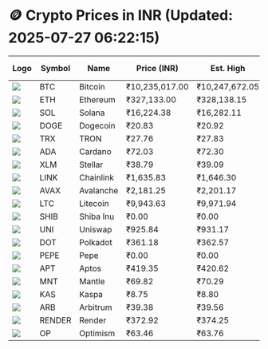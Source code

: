 # 🪙 Crypto Prices in INR (Updated: 2025-07-27 06:22:15)

| Logo | Symbol | Name       | Price (INR) | Est. High | Est. Low | Gross Profit | Fees | Net Profit | ROI % |
|------|--------|------------|-------------|-----------|----------|---------------|------|-------------|--------|
| ![](https://coin-images.coingecko.com/coins/images/1/large/bitcoin.png?1696501400) | BTC    | Bitcoin    | ₹10,235,017.00 | ₹10,247,672.05 | ₹10,222,361.95 | ₹247.60 | ₹200.00 | ₹47.60 | 0.05% |
| ![](https://coin-images.coingecko.com/coins/images/279/large/ethereum.png?1696501628) | ETH    | Ethereum   | ₹327,133.00 | ₹328,138.15 | ₹326,127.85 | ₹616.41 | ₹200.00 | ₹416.41 | 0.42% |
| ![](https://coin-images.coingecko.com/coins/images/4128/large/solana.png?1718769756) | SOL    | Solana     | ₹16,224.38 | ₹16,282.11 | ₹16,166.65 | ₹714.21 | ₹200.00 | ₹514.21 | 0.51% |
| ![](https://coin-images.coingecko.com/coins/images/5/large/dogecoin.png?1696501409) | DOGE   | Dogecoin   | ₹20.83 | ₹20.92 | ₹20.74 | ₹882.42 | ₹200.00 | ₹682.42 | 0.68% |
| ![](https://coin-images.coingecko.com/coins/images/1094/large/tron-logo.png?1696502193) | TRX    | TRON       | ₹27.76 | ₹27.83 | ₹27.69 | ₹487.50 | ₹200.00 | ₹287.50 | 0.29% |
| ![](https://coin-images.coingecko.com/coins/images/975/large/cardano.png?1696502090) | ADA    | Cardano    | ₹72.03 | ₹72.30 | ₹71.76 | ₹739.92 | ₹200.00 | ₹539.92 | 0.54% |
| ![](https://coin-images.coingecko.com/coins/images/100/large/fmpFRHHQ_400x400.jpg?1735231350) | XLM    | Stellar    | ₹38.79 | ₹39.09 | ₹38.49 | ₹1,550.99 | ₹200.00 | ₹1,350.99 | 1.35% |
| ![](https://coin-images.coingecko.com/coins/images/877/large/chainlink-new-logo.png?1696502009) | LINK   | Chainlink  | ₹1,635.83 | ₹1,646.30 | ₹1,625.36 | ₹1,287.77 | ₹200.00 | ₹1,087.77 | 1.09% |
| ![](https://coin-images.coingecko.com/coins/images/12559/large/Avalanche_Circle_RedWhite_Trans.png?1696512369) | AVAX   | Avalanche  | ₹2,181.25 | ₹2,201.17 | ₹2,161.33 | ₹1,842.89 | ₹200.00 | ₹1,642.89 | 1.64% |
| ![](https://coin-images.coingecko.com/coins/images/2/large/litecoin.png?1696501400) | LTC    | Litecoin   | ₹9,943.63 | ₹9,971.94 | ₹9,915.32 | ₹571.09 | ₹200.00 | ₹371.09 | 0.37% |
| ![](https://coin-images.coingecko.com/coins/images/11939/large/shiba.png?1696511800) | SHIB   | Shiba Inu  | ₹0.00 | ₹0.00 | ₹0.00 | ₹431.75 | ₹200.00 | ₹231.75 | 0.23% |
| ![](https://coin-images.coingecko.com/coins/images/12504/large/uniswap-logo.png?1720676669) | UNI    | Uniswap    | ₹925.84 | ₹931.17 | ₹920.51 | ₹1,156.96 | ₹200.00 | ₹956.96 | 0.96% |
| ![](https://coin-images.coingecko.com/coins/images/12171/large/polkadot.png?1696512008) | DOT    | Polkadot   | ₹361.18 | ₹362.57 | ₹359.79 | ₹775.46 | ₹200.00 | ₹575.46 | 0.58% |
| ![](https://coin-images.coingecko.com/coins/images/29850/large/pepe-token.jpeg?1696528776) | PEPE   | Pepe       | ₹0.00 | ₹0.00 | ₹0.00 | ₹730.15 | ₹200.00 | ₹530.15 | 0.53% |
| ![](https://coin-images.coingecko.com/coins/images/26455/large/aptos_round.png?1696525528) | APT    | Aptos      | ₹419.35 | ₹420.62 | ₹418.08 | ₹607.06 | ₹200.00 | ₹407.06 | 0.41% |
| ![](https://coin-images.coingecko.com/coins/images/30980/large/Mantle-Logo-mark.png?1739213200) | MNT    | Mantle     | ₹69.82 | ₹70.29 | ₹69.35 | ₹1,349.64 | ₹200.00 | ₹1,149.64 | 1.15% |
| ![](https://coin-images.coingecko.com/coins/images/25751/large/kaspa-icon-exchanges.png?1696524837) | KAS    | Kaspa      | ₹8.75 | ₹8.80 | ₹8.70 | ₹1,207.24 | ₹200.00 | ₹1,007.24 | 1.01% |
| ![](https://coin-images.coingecko.com/coins/images/16547/large/arb.jpg?1721358242) | ARB    | Arbitrum   | ₹39.38 | ₹39.56 | ₹39.20 | ₹902.99 | ₹200.00 | ₹702.99 | 0.70% |
| ![](https://coin-images.coingecko.com/coins/images/11636/large/rndr.png?1696511529) | RENDER | Render     | ₹372.92 | ₹374.25 | ₹371.59 | ₹714.49 | ₹200.00 | ₹514.49 | 0.51% |
| ![](https://coin-images.coingecko.com/coins/images/25244/large/Optimism.png?1696524385) | OP     | Optimism   | ₹63.46 | ₹63.76 | ₹63.16 | ₹954.74 | ₹200.00 | ₹754.74 | 0.75% |
